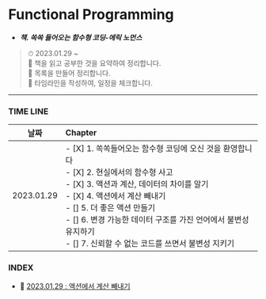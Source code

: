 # Functional Programming

- **_책. 쏙쏙 들어오는 함수형 코딩-에릭 노먼스_**

> ⏱ 2023.01.29 ~<br />
> 📝 책을 읽고 공부한 것을 요약하여 정리합니다.<br />
> 📝 목록을 만들어 정리합니다.<br />
> 📝 타임라인을 작성하여, 일정을 체크합니다.<br />

---

### TIME LINE

|    날짜    | Chapter                                                                                                                                                                                                                                                                                                                                                    |
| :--------: | :--------------------------------------------------------------------------------------------------------------------------------------------------------------------------------------------------------------------------------------------------------------------------------------------------------------------------------------------------------- |
| 2023.01.29 | - [X] 1. 쏙쏙들어오는 함수형 코딩에 오신 것을 환영합니다 <br /> - [X] 2. 현실에서의 함수형 사고 <br /> - [X] 3. 액션과 계산, 데이터의 차이를 알기 <br /> - [X] 4. 액션에서 계산 빼내기 <br /> - [] 5. 더 좋은 액션 만들기 <br /> - [] 6. 변경 가능한 데이터 구조를 가진 언어에서 불변성 유지하기 <br /> - [] 7. 신뢰할 수 없는 코드를 쓰면서 불변성 지키기 |

### INDEX

- 📌 [2023.01.29 : 액션에서 계산 빼내기](https://github.com/YooJinRa/til/tree/main/FunctionalProgramming/20230129.md)
